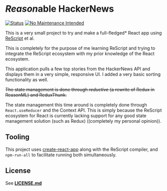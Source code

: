 # *Reason*able HackerNews

[![Status](https://badgen.net/github/status/fa7ad/reasonable-hackernews/master?icon=zeit&label=&cache=60)](https://github.com/fa7ad/reasonable-hackernews/deployments) [![No Maintenance Intended](https://unmaintained.tech/badge.svg)](https://unmaintained.tech/)

This is a very small project to try and make a full-fledged\* React app using [ReScript](https://rescript-lang.org/) et al.

This is completely for the purpose of me learning ReScript and trying to integrate the ReScript ecosystem with my prior knowledge of the React ecosystem.

This application pulls a few top stories from the HackerNews API and displays them in a very simple, responsive UI. I added a very basic sorting functionality as well.

~~The state management is done through *reductive* (a rewrite of Redux in ReasonML) and ReduxThunk.~~

The state management this time around is completely done through `React.useReducer` and the Context API. This is simply because the ReScript ecosystem for React is currently lacking support for any good state management solution (such as Redux) ((completely my personal opinion)).

## Tooling
This project uses [create-react-app](https://create-react-app.dev/) along with the ReScript compiler, and `npm-run-all` to facilitate running both simultaneously.

## License
See [**LICENSE.md**](https://github.com/fa7ad/reasonable-hackernews/blob/master/LICENSE.md)
